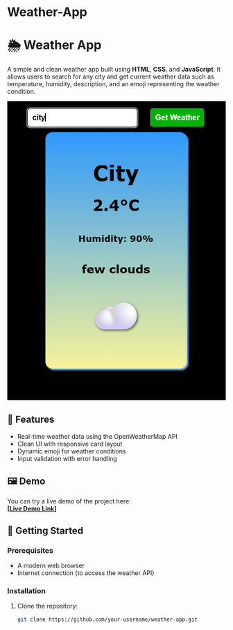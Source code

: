 # Weather-App
# 🌦️ Weather App

A simple and clean weather app built using **HTML**, **CSS**, and **JavaScript**. It allows users to search for any city and get current weather data such as temperature, humidity, description, and an emoji representing the weather condition.

![weather-app-preview](Demo.png)

## 🔧 Features

- Real-time weather data using the OpenWeatherMap API
- Clean UI with responsive card layout
- Dynamic emoji for weather conditions
- Input validation with error handling

## 🖼️ Demo

You can try a live demo of the project here:  
**[[Live Demo Link](https://surya821.github.io/Weather-App/)]** 

## 🚀 Getting Started

### Prerequisites

- A modern web browser
- Internet connection (to access the weather API)

### Installation

1. Clone the repository:
   ```bash
   git clone https://github.com/your-username/weather-app.git
